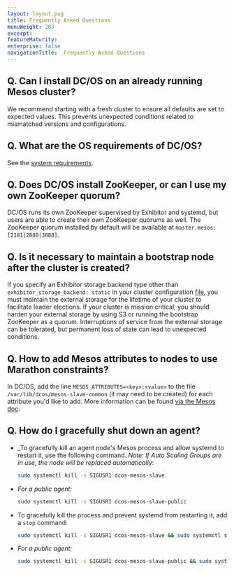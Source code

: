 ```yaml
---
layout: layout.pug
title: Frequently Asked Questions
menuWeight: 203
excerpt:
featureMaturity:
enterprise: false
navigationTitle:  Frequently Asked Questions
---
```


<!-- This source repo for this topic is https://github.com/dcos/dcos-docs -->


## Q. Can I install DC/OS on an already running Mesos cluster?
We recommend starting with a fresh cluster to ensure all defaults are set to expected values. This prevents unexpected conditions related to mismatched versions and configurations.

## Q. What are the OS requirements of DC/OS?
See the [system requirements](/docs/1.10/installing/ent/custom/system-requirements/).

## Q. Does DC/OS install ZooKeeper, or can I use my own ZooKeeper quorum?
DC/OS runs its own ZooKeeper supervised by Exhibitor and systemd, but users are able to create their own ZooKeeper quorums as well. The ZooKeeper quorum installed by default will be available at `master.mesos:[2181|2888|3888]`.

## Q. Is it necessary to maintain a bootstrap node after the cluster is created?
If you specify an Exhibitor storage backend type other than `exhibitor_storage_backend: static` in your cluster configuration [file](/docs/1.10/installing/ent/custom/configuration/configuration-parameters/), you must maintain the external storage for the lifetime of your cluster to facilitate leader elections. If your cluster is mission critical, you should harden your external storage by using S3 or running the bootstrap ZooKeeper as a quorum. Interruptions of service from the external storage can be tolerated, but permanent loss of state can lead to unexpected conditions.

## Q. How to add Mesos attributes to nodes to use Marathon constraints?

In DC/OS, add the line `MESOS_ATTRIBUTES=<key>:<value>` to the file `/var/lib/dcos/mesos-slave-common` (it may need to be created) for each attribute you'd like to add. More information can be found [via the Mesos doc](http://mesos.apache.org/documentation/latest/attributes-resources/).

## Q. How do I gracefully shut down an agent?

- _To gracefully kill an agent node's Mesos process and allow systemd to restart it, use the following command. _Note: If Auto Scaling Groups are in use, the node will be replaced automatically_:

    ```bash
    sudo systemctl kill -s SIGUSR1 dcos-mesos-slave
    ```
- _For a public agent:_

    ```bash
    sudo systemctl kill -s SIGUSR1 dcos-mesos-slave-public
    ```

- To gracefully kill the process and prevent systemd from restarting it, add a `stop` command:

    ```bash
    sudo systemctl kill -s SIGUSR1 dcos-mesos-slave && sudo systemctl stop dcos-mesos-slave
    ```

- _For a public agent:_

    ```bash
    sudo systemctl kill -s SIGUSR1 dcos-mesos-slave-public && sudo systemctl stop dcos-mesos-slave-public
    ```

